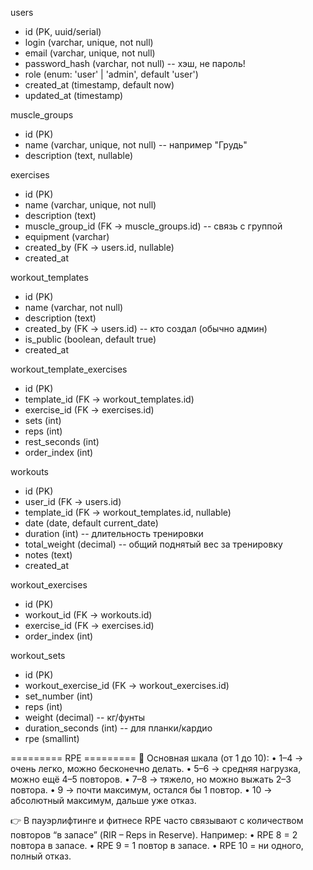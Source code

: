 users
- id (PK, uuid/serial)
- login (varchar, unique, not null)
- email (varchar, unique, not null)
- password_hash (varchar, not null)   -- хэш, не пароль!
- role (enum: 'user' | 'admin', default 'user')
- created_at (timestamp, default now)
- updated_at (timestamp)

muscle_groups
- id (PK)
- name (varchar, unique, not null)   -- например "Грудь"
- description (text, nullable)

exercises
- id (PK)
- name (varchar, unique, not null)
- description (text)
- muscle_group_id (FK → muscle_groups.id)   -- связь с группой
- equipment (varchar)
- created_by (FK → users.id, nullable)
- created_at

workout_templates
- id (PK)
- name (varchar, not null)
- description (text)
- created_by (FK → users.id)    -- кто создал (обычно админ)
- is_public (boolean, default true)
- created_at

workout_template_exercises
- id (PK)
- template_id (FK → workout_templates.id)
- exercise_id (FK → exercises.id)
- sets (int)
- reps (int)
- rest_seconds (int)
- order_index (int) 

workouts
- id (PK)
- user_id (FK → users.id)
- template_id (FK → workout_templates.id, nullable)
- date (date, default current_date)
- duration (int)         -- длительность тренировки
- total_weight (decimal)         -- общий поднятый вес за тренировку
- notes (text)
- created_at

workout_exercises
- id (PK)
- workout_id (FK → workouts.id)
- exercise_id (FK → exercises.id)
- order_index (int)

workout_sets
- id (PK)
- workout_exercise_id (FK → workout_exercises.id)
- set_number (int)
- reps (int)
- weight (decimal)          -- кг/фунты
- duration_seconds (int)    -- для планки/кардио
- rpe (smallint)  

========= RPE =========
🔑 Основная шкала (от 1 до 10):
	•	1–4 → очень легко, можно бесконечно делать.
	•	5–6 → средняя нагрузка, можно ещё 4–5 повторов.
	•	7–8 → тяжело, но можно выжать 2–3 повтора.
	•	9 → почти максимум, остался бы 1 повтор.
	•	10 → абсолютный максимум, дальше уже отказ.

👉 В пауэрлифтинге и фитнесе RPE часто связывают с количеством повторов “в запасе” (RIR – Reps in Reserve). Например:
	•	RPE 8 = 2 повтора в запасе.
	•	RPE 9 = 1 повтор в запасе.
	•	RPE 10 = ни одного, полный отказ.